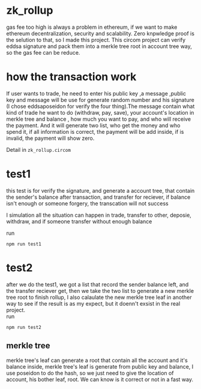 # zk_rollup
gas fee too high is always a problem in ethereum, if we want to make ethereum decentralization, security and scalability. Zero knpwledge proof is the selution to that, so I made this project. This circom project can verify eddsa signature and pack them into a merkle tree root in account tree way, so the gas fee can be reduce.

# how the transaction work

If user wants to trade, he need to enter his public key ,a message ,public key and message will be use for generate random number and his signature (I chose eddsaposeidon for verify the four thing).The message contain what kind of trade he want to do (withdraw, pay, save), your account's location in merkle tree and balance , how much you want to pay, and who will receive the payment. And it will generate two list, who get the money and who spend it, if all information is correct, the payment will be add inside, if is invalid, the payment will show zero.  

Detail in `zk_rollup.circom`

# test1

this test is for verify the signature, and generate a account tree, that contain the sender's balance after transaction, and transfer for reciever, if balance isn't enough or someone forgery, the transcation will not success  

I simulation all the situation can happen in trade, transfer to other, deposie, withdraw, and if someone transfer without enough balance   

run 

````npm run test1````

# test2
after we do the test1, we got a list that record the sender balance left, and the transfer reciever get, then we take the two list to generate a new merkle tree root to finish rollup, I also calaulate the new merkle tree leaf in another way to see if the result is as my expect, but it doenn't exsist in the real project.  
run 

````npm run test2````

## merkle tree 
merkle tree's leaf can generate a root that contain all the account and it's balance inside, merkle tree's leaf is generate from public key and balance, I use poseidon to do the hash, so we just need to give the location of account, his bother leaf, root. We can know is it correct or not in a fast way.

